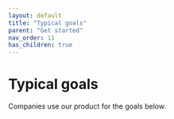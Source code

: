 ```yaml
---
layout: default
title: "Typical goals"
parent: "Get started"
nav_order: 11
has_children: true
---
```

# Typical goals
Companies use our product for the goals below.
